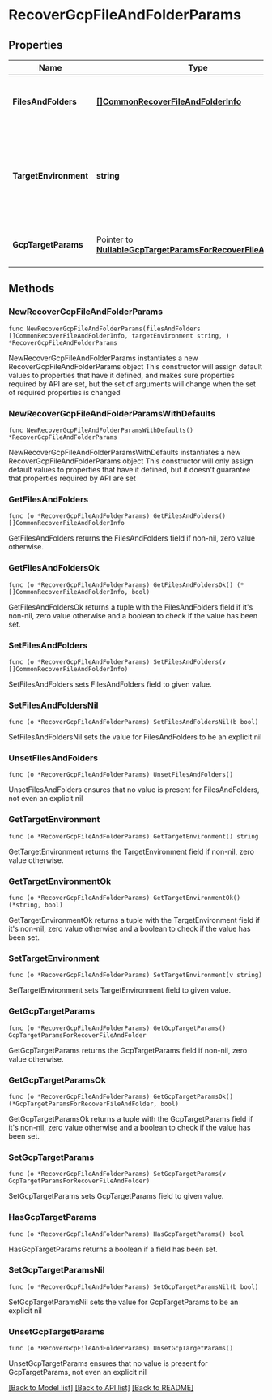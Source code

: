 # RecoverGcpFileAndFolderParams

## Properties

Name | Type | Description | Notes
------------ | ------------- | ------------- | -------------
**FilesAndFolders** | [**[]CommonRecoverFileAndFolderInfo**](CommonRecoverFileAndFolderInfo.md) | Specifies the info about the files and folders to be recovered. | 
**TargetEnvironment** | **string** | Specifies the environment of the recovery target. The corresponding params below must be filled out. | 
**GcpTargetParams** | Pointer to [**NullableGcpTargetParamsForRecoverFileAndFolder**](GcpTargetParamsForRecoverFileAndFolder.md) | Specifies the parameters to recover to a GCP target. | [optional] 

## Methods

### NewRecoverGcpFileAndFolderParams

`func NewRecoverGcpFileAndFolderParams(filesAndFolders []CommonRecoverFileAndFolderInfo, targetEnvironment string, ) *RecoverGcpFileAndFolderParams`

NewRecoverGcpFileAndFolderParams instantiates a new RecoverGcpFileAndFolderParams object
This constructor will assign default values to properties that have it defined,
and makes sure properties required by API are set, but the set of arguments
will change when the set of required properties is changed

### NewRecoverGcpFileAndFolderParamsWithDefaults

`func NewRecoverGcpFileAndFolderParamsWithDefaults() *RecoverGcpFileAndFolderParams`

NewRecoverGcpFileAndFolderParamsWithDefaults instantiates a new RecoverGcpFileAndFolderParams object
This constructor will only assign default values to properties that have it defined,
but it doesn't guarantee that properties required by API are set

### GetFilesAndFolders

`func (o *RecoverGcpFileAndFolderParams) GetFilesAndFolders() []CommonRecoverFileAndFolderInfo`

GetFilesAndFolders returns the FilesAndFolders field if non-nil, zero value otherwise.

### GetFilesAndFoldersOk

`func (o *RecoverGcpFileAndFolderParams) GetFilesAndFoldersOk() (*[]CommonRecoverFileAndFolderInfo, bool)`

GetFilesAndFoldersOk returns a tuple with the FilesAndFolders field if it's non-nil, zero value otherwise
and a boolean to check if the value has been set.

### SetFilesAndFolders

`func (o *RecoverGcpFileAndFolderParams) SetFilesAndFolders(v []CommonRecoverFileAndFolderInfo)`

SetFilesAndFolders sets FilesAndFolders field to given value.


### SetFilesAndFoldersNil

`func (o *RecoverGcpFileAndFolderParams) SetFilesAndFoldersNil(b bool)`

 SetFilesAndFoldersNil sets the value for FilesAndFolders to be an explicit nil

### UnsetFilesAndFolders
`func (o *RecoverGcpFileAndFolderParams) UnsetFilesAndFolders()`

UnsetFilesAndFolders ensures that no value is present for FilesAndFolders, not even an explicit nil
### GetTargetEnvironment

`func (o *RecoverGcpFileAndFolderParams) GetTargetEnvironment() string`

GetTargetEnvironment returns the TargetEnvironment field if non-nil, zero value otherwise.

### GetTargetEnvironmentOk

`func (o *RecoverGcpFileAndFolderParams) GetTargetEnvironmentOk() (*string, bool)`

GetTargetEnvironmentOk returns a tuple with the TargetEnvironment field if it's non-nil, zero value otherwise
and a boolean to check if the value has been set.

### SetTargetEnvironment

`func (o *RecoverGcpFileAndFolderParams) SetTargetEnvironment(v string)`

SetTargetEnvironment sets TargetEnvironment field to given value.


### GetGcpTargetParams

`func (o *RecoverGcpFileAndFolderParams) GetGcpTargetParams() GcpTargetParamsForRecoverFileAndFolder`

GetGcpTargetParams returns the GcpTargetParams field if non-nil, zero value otherwise.

### GetGcpTargetParamsOk

`func (o *RecoverGcpFileAndFolderParams) GetGcpTargetParamsOk() (*GcpTargetParamsForRecoverFileAndFolder, bool)`

GetGcpTargetParamsOk returns a tuple with the GcpTargetParams field if it's non-nil, zero value otherwise
and a boolean to check if the value has been set.

### SetGcpTargetParams

`func (o *RecoverGcpFileAndFolderParams) SetGcpTargetParams(v GcpTargetParamsForRecoverFileAndFolder)`

SetGcpTargetParams sets GcpTargetParams field to given value.

### HasGcpTargetParams

`func (o *RecoverGcpFileAndFolderParams) HasGcpTargetParams() bool`

HasGcpTargetParams returns a boolean if a field has been set.

### SetGcpTargetParamsNil

`func (o *RecoverGcpFileAndFolderParams) SetGcpTargetParamsNil(b bool)`

 SetGcpTargetParamsNil sets the value for GcpTargetParams to be an explicit nil

### UnsetGcpTargetParams
`func (o *RecoverGcpFileAndFolderParams) UnsetGcpTargetParams()`

UnsetGcpTargetParams ensures that no value is present for GcpTargetParams, not even an explicit nil

[[Back to Model list]](../README.md#documentation-for-models) [[Back to API list]](../README.md#documentation-for-api-endpoints) [[Back to README]](../README.md)


